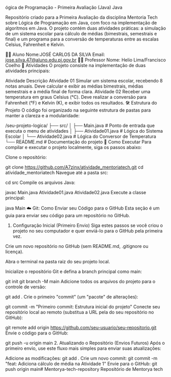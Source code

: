 ógica de Programação - Primeira Avaliação (Java)
Java

Repositório criado para a Primeira Avaliação da disciplina Mentoria Tech sobre Lógica de Programação em Java, com foco na implementação de algoritmos em Java. O projeto contém duas atividades práticas: a simulação de um sistema escolar para cálculo de médias (bimestrais, semestrais e final) e um programa para a conversão de temperaturas entre as escalas Celsius, Fahrenheit e Kelvin.

👨‍💻 Aluno
Nome:JOSÉ CARLOS DA SILVA 
Email: jose.silva.47@aluno.edu.pi.gov.br
👨‍🏫 Professor
Nome: Helio Lima/Francisco Coelho
📝 Atividades
O projeto consiste na implementação de duas atividades principais:

Atividade	Descrição
Atividade 01	Simular um sistema escolar, recebendo 8 notas anuais. Deve calcular e exibir as médias bimestrais, médias semestrais e a média final de forma clara.
Atividade 02	Receber uma temperatura em graus Celsius (°C). Deve realizar a conversão para Fahrenheit (°F) e Kelvin (K), e exibir todos os resultados.
🛠️ Estrutura do Projeto
O código foi organizado na seguinte estrutura de pastas para manter a clareza e a modularidade:

/seu-projeto-logica/
├── src/
│   ├── Main.java             # Ponto de entrada que executa o menu de atividades
│   ├── Atividade01.java      # Lógica do Sistema Escolar
│   └── Atividade02.java      # Lógica do Conversor de Temperatura
└── README.md                 # Documentação do projeto
🚀 Como Executar
Para compilar e executar o projeto localmente, siga os passos abaixo:

Clone o repositório:

git clone https://github.com/A7zinx/atividade_mentoriatech.git
cd atividade_mentoriatech
Navegue até a pasta src:

cd src
Compile os arquivos Java:

javac Main.java Atividade01.java Atividade02.java
Execute a classe principal:

java Main
☁️ Git: Como Enviar seu Código para o GitHub
Esta seção é um guia para enviar seu código para um repositório no GitHub.

1. Configuração Inicial (Primeiro Envio)
Siga estes passos se você criou o projeto no seu computador e quer enviá-lo para o GitHub pela primeira vez.

Crie um novo repositório no GitHub (sem README.md, .gitignore ou licença).

Abra o terminal na pasta raiz do seu projeto local.

Inicialize o repositório Git e defina a branch principal como main:

git init
git branch -M main
Adicione todos os arquivos do projeto para o controle de versão:

git add .
Crie o primeiro "commit" (um "pacote" de alterações):

git commit -m "Primeiro commit: Estrutura inicial do projeto"
Conecte seu repositório local ao remoto (substitua a URL pela do seu repositório no GitHub):

git remote add origin https://github.com/seu-usuario/seu-repositorio.git
Envie o código para o GitHub:

git push -u origin main
2. Atualizando o Repositório (Envios Futuros)
Após o primeiro envio, use este fluxo mais simples para enviar suas atualizações:

Adicione as modificações: git add .
Crie um novo commit: git commit -m "feat: Adiciona cálculo de média na Atividade 1"
Envie para o GitHub:
git push origin main# Mentorya-tech-repository
Repositório de Mentorya tech
